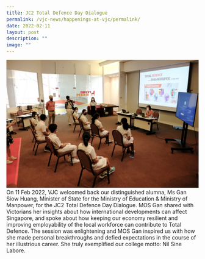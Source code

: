 ```yaml
---
title: JC2 Total Defence Day Dialogue
permalink: /vjc-news/happenings-at-vjc/permalink/
date: 2022-02-11
layout: post
description: ""
image: ""
---
```

![](/images/Happening%20at%20VJC/2022%2004%20JC2%20Total%20Defence%20Day%20Dialogue.jpeg)
On 11 Feb 2022, VJC welcomed back our distinguished alumna, Ms Gan Siow Huang, Minister of State for the Ministry of Education & Ministry of Manpower, for the JC2 Total Defence Day Dialogue. MOS Gan shared with Victorians her insights about how international developments can affect Singapore, and spoke about how keeping our economy resilient and improving employability of the local workforce can contribute to Total Defence. The session was enlightening and MOS Gan inspired us with how she made personal breakthroughs and defied expectations in the course of her illustrious career. She truly exemplified our college motto: Nil Sine Labore.